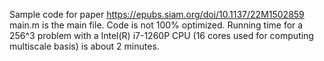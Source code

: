 Sample code for paper https://epubs.siam.org/doi/10.1137/22M1502859
main.m is the main file. Code is not 100% optimized. 
Running time for a 256^3 problem with a Intel(R) i7-1260P CPU (16 cores used for computing multiscale basis) is about 2 minutes.
